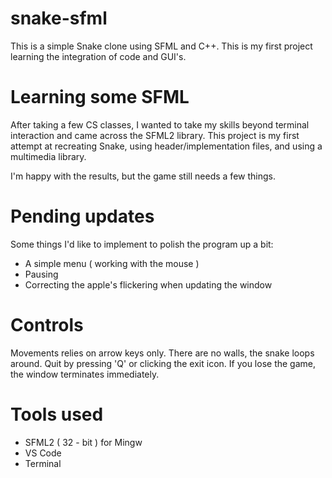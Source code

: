 # snake-sfml
This is a simple Snake clone using SFML and C++. This is my first project learning the integration of code and GUI's.

# Learning some SFML
After taking a few CS classes, I wanted to take my skills beyond terminal interaction and came across the SFML2 library. This project is my first attempt at recreating Snake, using header/implementation files, and using a multimedia library.

I'm happy with the results, but the game still needs a few things.

# Pending updates
Some things I'd like to implement to polish the program up a bit:
- A simple menu ( working with the mouse )
- Pausing
- Correcting the apple's flickering when updating the window

# Controls
Movements relies on arrow keys only.
There are no walls, the snake loops around.
Quit by pressing 'Q' or clicking the exit icon.
If you lose the game, the window terminates immediately.

# Tools used
- SFML2 ( 32 - bit ) for Mingw
- VS Code
- Terminal
